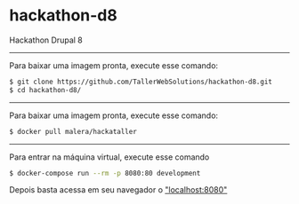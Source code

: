# hackathon-d8
Hackathon Drupal 8

---------------------
Para baixar uma imagem pronta, execute esse comando:
```sh
$ git clone https://github.com/TallerWebSolutions/hackathon-d8.git
$ cd hackathon-d8/
```

---------------------
Para baixar uma imagem pronta, execute esse comando:
```sh
$ docker pull malera/hackataller
```

---------------------
Para entrar na máquina virtual, execute esse comando
```sh
$ docker-compose run --rm -p 8080:80 development
```
Depois basta acessa em seu navegador o ["localhost:8080"](http://localhost:8080)
